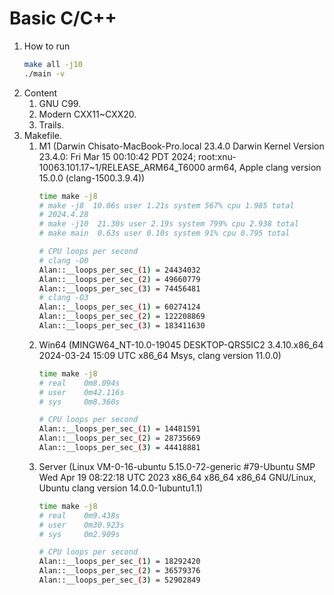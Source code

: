 # Basic C/C++
1. How to run
   ```bash
   make all -j10
   ./main -v
   ```
2. Content 
   1. GNU C99.
   2. Modern CXX11~CXX20.
   3. Trails.
3. Makefile.
   1. M1 (Darwin Chisato-MacBook-Pro.local 23.4.0 Darwin Kernel Version 23.4.0: Fri Mar 15 00:10:42 PDT 2024; root:xnu-10063.101.17~1/RELEASE_ARM64_T6000 arm64, Apple clang version 15.0.0 (clang-1500.3.9.4))
      ```bash
      time make -j8
      # make -j8  10.06s user 1.21s system 567% cpu 1.985 total
      # 2024.4.28
      # make -j10  21.30s user 2.19s system 799% cpu 2.938 total
      # make main  0.63s user 0.10s system 91% cpu 0.795 total
      ```
      ```bash
      # CPU loops per second 
      # clang -O0
      Alan::__loops_per_sec_(1) = 24434032
      Alan::__loops_per_sec_(2) = 49660779
      Alan::__loops_per_sec_(3) = 74456481
      # clang -O3
      Alan::__loops_per_sec_(1) = 60274124
      Alan::__loops_per_sec_(2) = 122208869
      Alan::__loops_per_sec_(3) = 183411630
      ```
   1. Win64 (MINGW64_NT-10.0-19045 DESKTOP-QRS5IC2 3.4.10.x86_64 2024-03-24 15:09 UTC x86_64 Msys, clang version 11.0.0)
      ```bash
      time make -j8
      # real    0m8.094s
      # user    0m42.116s
      # sys     0m8.360s
      ```
      ```bash
      # CPU loops per second
      Alan::__loops_per_sec_(1) = 14481591
      Alan::__loops_per_sec_(2) = 28735669
      Alan::__loops_per_sec_(3) = 44418881
      ```
   2. Server (Linux VM-0-16-ubuntu 5.15.0-72-generic #79-Ubuntu SMP Wed Apr 19 08:22:18 UTC 2023     x86_64 x86_64 x86_64 GNU/Linux, Ubuntu clang version 14.0.0-1ubuntu1.1)
      ```bash
      time make -j8
      # real    0m9.438s
      # user    0m30.923s
      # sys     0m2.909s
      ```
      ```bash
      # CPU loops per second
      Alan::__loops_per_sec_(1) = 18292420
      Alan::__loops_per_sec_(2) = 36579376
      Alan::__loops_per_sec_(3) = 52902849
      ```
